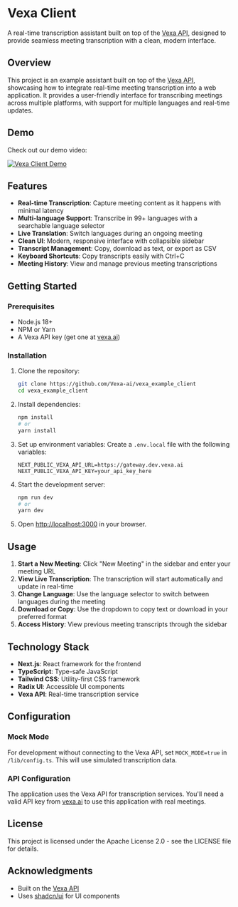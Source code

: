 # Vexa Client

A real-time transcription assistant built on top of the [Vexa API](https://github.com/Vexa-ai/vexa), designed to provide seamless meeting transcription with a clean, modern interface.

## Overview

This project is an example assistant built on top of the [Vexa API](https://github.com/Vexa-ai/vexa), showcasing how to integrate real-time meeting transcription into a web application. It provides a user-friendly interface for transcribing meetings across multiple platforms, with support for multiple languages and real-time updates.

## Demo

Check out our demo video:

[![Vexa Client Demo](https://img.youtube.com/vi/bA_4DVDO_KM/0.jpg)](https://www.youtube.com/watch?v=bA_4DVDO_KM)

## Features

- **Real-time Transcription**: Capture meeting content as it happens with minimal latency
- **Multi-language Support**: Transcribe in 99+ languages with a searchable language selector
- **Live Translation**: Switch languages during an ongoing meeting
- **Clean UI**: Modern, responsive interface with collapsible sidebar
- **Transcript Management**: Copy, download as text, or export as CSV
- **Keyboard Shortcuts**: Copy transcripts easily with Ctrl+C
- **Meeting History**: View and manage previous meeting transcriptions

## Getting Started

### Prerequisites

- Node.js 18+
- NPM or Yarn
- A Vexa API key (get one at [vexa.ai](https://vexa.ai))

### Installation

1. Clone the repository:
   ```bash
   git clone https://github.com/Vexa-ai/vexa_example_client
   cd vexa_example_client
   ```

2. Install dependencies:
   ```bash
   npm install
   # or
   yarn install
   ```

3. Set up environment variables:
   Create a `.env.local` file with the following variables:
   ```
   NEXT_PUBLIC_VEXA_API_URL=https://gateway.dev.vexa.ai
   NEXT_PUBLIC_VEXA_API_KEY=your_api_key_here
   ```

4. Start the development server:
   ```bash
   npm run dev
   # or
   yarn dev
   ```

5. Open [http://localhost:3000](http://localhost:3000) in your browser.

## Usage

1. **Start a New Meeting**: Click "New Meeting" in the sidebar and enter your meeting URL
2. **View Live Transcription**: The transcription will start automatically and update in real-time
3. **Change Language**: Use the language selector to switch between languages during the meeting
4. **Download or Copy**: Use the dropdown to copy text or download in your preferred format
5. **Access History**: View previous meeting transcripts through the sidebar

## Technology Stack

- **Next.js**: React framework for the frontend
- **TypeScript**: Type-safe JavaScript
- **Tailwind CSS**: Utility-first CSS framework
- **Radix UI**: Accessible UI components
- **Vexa API**: Real-time transcription service

## Configuration

### Mock Mode

For development without connecting to the Vexa API, set `MOCK_MODE=true` in `/lib/config.ts`. This will use simulated transcription data.

### API Configuration

The application uses the Vexa API for transcription services. You'll need a valid API key from [vexa.ai](https://vexa.ai) to use this application with real meetings.

## License

This project is licensed under the Apache License 2.0 - see the LICENSE file for details.

## Acknowledgments

- Built on the [Vexa API](https://github.com/Vexa-ai/vexa)
- Uses [shadcn/ui](https://ui.shadcn.com/) for UI components 